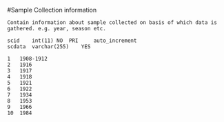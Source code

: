 #Sample Collection information
```
Contain information about sample collected on basis of which data is gathered. e.g. year, season etc.
```
```
scid	int(11)	NO	PRI		auto_increment
scdata	varchar(255)	YES			
```
```
1	1908-1912
2	1916
3	1917
4	1918
5	1921
6	1922
7	1934
8	1953
9	1966
10	1984
```
